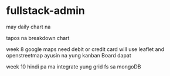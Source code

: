 # fullstack-admin


may daily chart na

tapos na breakdown chart

week 8 google maps need debit or credit card will use leaflet and openstreetmap 
ayusin na yung kanban Board dapat


week 10 hindi pa ma integrate yung grid fs sa mongoDB